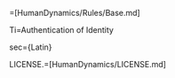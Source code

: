 =[HumanDynamics/Rules/Base.md]

Ti=Authentication of Identity

sec={Latin}

LICENSE.=[HumanDynamics/LICENSE.md]
